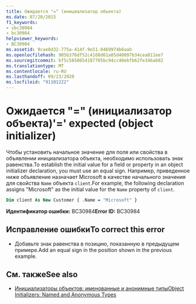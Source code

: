 ```yaml
---
title: Ожидается "=" (инициализатор объекта)
ms.date: 07/20/2015
f1_keywords:
- vbc30984
- bc30984
helpviewer_keywords:
- BC30984
ms.assetid: 9cae8d32-775a-414f-9e51-0469974b6aab
ms.openlocfilehash: 905b376df52c4168d61a05d40097b34cea811ee7
ms.sourcegitcommit: bf5c5850654187705bc94cc40ebfb62fe346ab02
ms.translationtype: MT
ms.contentlocale: ru-RU
ms.lasthandoff: 09/23/2020
ms.locfileid: "91101222"
---
```

# <a name="-expected-object-initializer"></a><span data-ttu-id="be4b3-102">Ожидается "=" (инициализатор объекта)</span><span class="sxs-lookup"><span data-stu-id="be4b3-102">'=' expected (object initializer)</span></span>

<span data-ttu-id="be4b3-103">Чтобы установить начальное значение для поля или свойства в объявлении инициализатора объекта, необходимо использовать знак равенства.</span><span class="sxs-lookup"><span data-stu-id="be4b3-103">To establish the initial value for a field or property in an object initializer declaration, you must use an equal sign.</span></span> <span data-ttu-id="be4b3-104">Например, приведенное ниже объявление назначает Microsoft в качестве начального значения для свойства `Name` объекта `client`.</span><span class="sxs-lookup"><span data-stu-id="be4b3-104">For example, the following declaration assigns "Microsoft" as the initial value for the `Name` property of `client`.</span></span>  
  
```vb  
Dim client As New Customer { .Name = "Microsoft" }  
```  
  
 <span data-ttu-id="be4b3-105">**Идентификатор ошибки:** BC30984</span><span class="sxs-lookup"><span data-stu-id="be4b3-105">**Error ID:** BC30984</span></span>  
  
## <a name="to-correct-this-error"></a><span data-ttu-id="be4b3-106">Исправление ошибки</span><span class="sxs-lookup"><span data-stu-id="be4b3-106">To correct this error</span></span>  
  
- <span data-ttu-id="be4b3-107">Добавьте знак равенства в позицию, показанную в предыдущем примере.</span><span class="sxs-lookup"><span data-stu-id="be4b3-107">Add an equal sign in the position shown in the previous example.</span></span>  
  
## <a name="see-also"></a><span data-ttu-id="be4b3-108">См. также</span><span class="sxs-lookup"><span data-stu-id="be4b3-108">See also</span></span>

- [<span data-ttu-id="be4b3-109">Инициализаторы объектов: именованные и анонимные типы</span><span class="sxs-lookup"><span data-stu-id="be4b3-109">Object Initializers: Named and Anonymous Types</span></span>](../programming-guide/language-features/objects-and-classes/object-initializers-named-and-anonymous-types.md)
